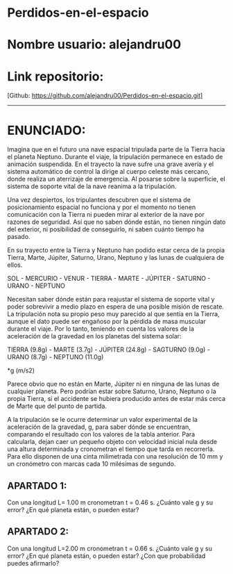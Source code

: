 # Perdidos-en-el-espacio

# Nombre usuario: alejandru00

# Link repositorio:
[Github: https://github.com/alejandru00/Perdidos-en-el-espacio.git]

************************************************

# ENUNCIADO:
Imagina que en el futuro una nave espacial tripulada parte de la Tierra hacia el planeta Neptuno.
Durante el viaje, la tripulación permanece en estado de animación suspendida. En el trayecto la nave
sufre una grave avería y el sistema automático de control la dirige al cuerpo celeste más cercano,
donde realiza un aterrizaje de emergencia. Al posarse sobre la superficie, el sistema de soporte vital
de la nave reanima a la tripulación.

Una vez despiertos, los tripulantes descubren que el sistema de posicionamiento espacial no
funciona y por el momento no tienen comunicación con la Tierra ni pueden mirar al exterior de la
nave por razones de seguridad. Así que no saben dónde están, no tienen ningún dato del exterior,
ni posibilidad de conseguirlo, ni saben cuánto tiempo ha pasado.

En su trayecto entre la Tierra y Neptuno han podido estar cerca de la propia Tierra, Marte, Júpiter,
Saturno, Urano, Neptuno y las lunas de cualquiera de ellos.

SOL - MERCURIO - VENUR - TIERRA - MARTE - JÚPITER - SATURNO - URANO - NEPTUNO

Necesitan saber dónde están para reajustar el sistema de soporte vital y poder sobrevivir a medio
plazo en espera de una posible misión de rescate. La tripulación nota su propio peso muy parecido
al que sentía en la Tierra, aunque el dato puede ser engañoso por la pérdida de masa muscular
durante el viaje. Por lo tanto, teniendo en cuenta los valores de la aceleración de la gravedad en los
planetas del sistema solar:

TIERRA (9.8g) - MARTE (3.7g) - JÚPITER (24.8g) - SAGTURNO (9.0g) - URANO (8.7g) - NEPTUNO (11.0g)

*g (m/s2)

Parece obvio que no están en Marte, Júpiter ni en ninguna de las lunas de cualquier planeta. Pero
podrían estar sobre Saturno, Urano, Neptuno o la propia Tierra, si el accidente se hubiera producido
antes de estar más cerca de Marte que del punto de partida.

A la tripulación se le ocurre determinar un valor experimental de la aceleración de la gravedad, g,
para saber dónde se encuentran, comparando el resultado con los valores de la tabla anterior. Para
calcularla, dejan caer un pequeño objeto con velocidad inicial nula desde una altura determinada y
cronometran el tiempo que tarda en recorrerla. Para ello disponen de una cinta milimetrada con una
resolución de 10 mm y un cronómetro con marcas cada 10 milésimas de segundo.

## APARTADO 1:
Con una longitud L= 1.00 m cronometran t = 0.46 s.
¿Cuánto vale g y su error?
¿En qué planeta están, o pueden estar?


## APARTADO 2:
Con una longitud L=2.00 m cronometran t = 0.66 s.
¿Cuánto vale g y su error?
¿En qué planeta están, o pueden estar?
¿Con que probabilidad puedes afirmarlo?
